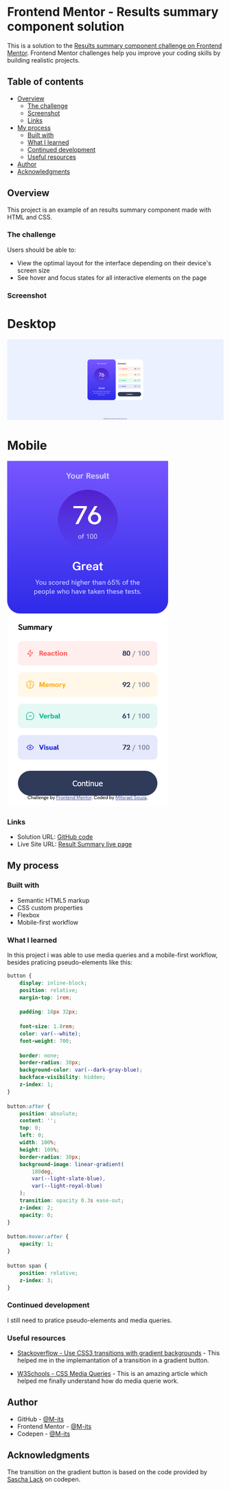 # Frontend Mentor - Results summary component solution

This is a solution to the [Results summary component challenge on Frontend Mentor](https://www.frontendmentor.io/challenges/results-summary-component-CE_K6s0maV). Frontend Mentor challenges help you improve your coding skills by building realistic projects. 

## Table of contents

- [Overview](#overview)
  - [The challenge](#the-challenge)
  - [Screenshot](#screenshot)
  - [Links](#links)
- [My process](#my-process)
  - [Built with](#built-with)
  - [What I learned](#what-i-learned)
  - [Continued development](#continued-development)
  - [Useful resources](#useful-resources)
- [Author](#author)
- [Acknowledgments](#acknowledgments)

## Overview
  This project is an example of an results summary component made with HTML and CSS.

### The challenge

Users should be able to:

- View the optimal layout for the interface depending on their device's screen size
- See hover and focus states for all interactive elements on the page

### Screenshot

# Desktop
![Desktop](./desktop-solution.png)

# Mobile
![mobile](./mobile-solution.png)


### Links

- Solution URL: [GitHub code](https://github.com/M-its/results-summary-component)
- Live Site URL: [Result Summary live page](https://m-its.github.io/results-summary-component/)

## My process

### Built with

- Semantic HTML5 markup
- CSS custom properties
- Flexbox
- Mobile-first workflow

### What I learned

In this project i was able to use media queries and a mobile-first workflow, besides praticing pseudo-elements like this:

```css
button {
    display: inline-block;
    position: relative;
    margin-top: 1rem;

    padding: 18px 32px;

    font-size: 1.8rem;
    color: var(--white);
    font-weight: 700;

    border: none;
    border-radius: 30px;
    background-color: var(--dark-gray-blue);
    backface-visibility: hidden;
    z-index: 1;
}

button:after {
    position: absolute;
    content: '';
    top: 0;
    left: 0;
    width: 100%;
    height: 100%;
    border-radius: 30px;
    background-image: linear-gradient(
        180deg,
        var(--light-slate-blue),
        var(--light-royal-blue)
    );
    transition: opacity 0.3s ease-out;
    z-index: 2;
    opacity: 0;
}

button:hover:after {
    opacity: 1;
}

button span {
    position: relative;
    z-index: 3;
}
```

### Continued development

I still need to pratice pseudo-elements and media queries.

### Useful resources

- [Stackoverflow - Use CSS3 transitions with gradient backgrounds](https://stackoverflow.com/questions/6542212/use-css3-transitions-with-gradient-backgrounds) - This helped me in the implemantation of a transition in a gradient button.

- [W3Schools - CSS Media Queries](https://www.w3schools.com/css/css3_mediaqueries.asp) - This is an amazing article which helped me finally understand how do media querie work.

## Author

-   GitHub - [@M-its](https://github.com/M-its)
-   Frontend Mentor - [@M-its](https://www.frontendmentor.io/profile/M-its)
-   Codepen - [@M-its](https://codepen.io/m-its)

## Acknowledgments

The transition on the gradient button is based on the code provided by [Sascha Lack](https://codepen.io/sashtown/pen/DRyZKw) on codepen.
